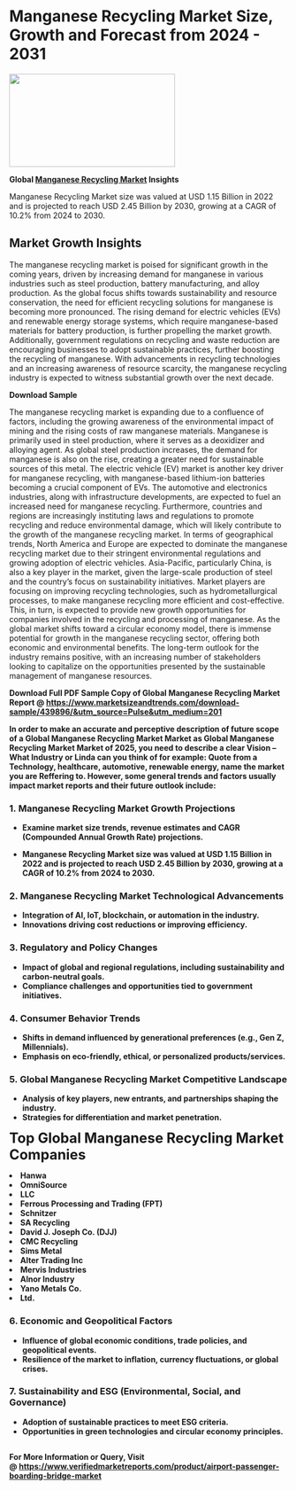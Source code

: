 <H1>Manganese Recycling Market Size, Growth and Forecast from 2024 - 2031</H1><img class="aligncenter size-medium wp-image-584254" src="https://thirdeyenews.in/wp-content/uploads/2024/09/Global-Market-Research-300x168.jpeg" alt="" width="300" height="168" /><p><strong>Global&nbsp;<a href="https://www.marketsizeandtrends.com/download-sample/439896/&amp;utm_source=Pulse&amp;utm_medium=201">Manganese Recycling Market</a> Insights</strong></p><p>Manganese Recycling Market size was valued at USD 1.15 Billion in 2022 and is projected to reach USD 2.45 Billion by 2030, growing at a CAGR of 10.2% from 2024 to 2030.</p><p><h2>Market Growth Insights</h2> <p>The manganese recycling market is poised for significant growth in the coming years, driven by increasing demand for manganese in various industries such as steel production, battery manufacturing, and alloy production. As the global focus shifts towards sustainability and resource conservation, the need for efficient recycling solutions for manganese is becoming more pronounced. The rising demand for electric vehicles (EVs) and renewable energy storage systems, which require manganese-based materials for battery production, is further propelling the market growth. Additionally, government regulations on recycling and waste reduction are encouraging businesses to adopt sustainable practices, further boosting the recycling of manganese. With advancements in recycling technologies and an increasing awareness of resource scarcity, the manganese recycling industry is expected to witness substantial growth over the next decade.</p> <p><strong>Download Sample</strong></p> <p>The manganese recycling market is expanding due to a confluence of factors, including the growing awareness of the environmental impact of mining and the rising costs of raw manganese materials. Manganese is primarily used in steel production, where it serves as a deoxidizer and alloying agent. As global steel production increases, the demand for manganese is also on the rise, creating a greater need for sustainable sources of this metal. The electric vehicle (EV) market is another key driver for manganese recycling, with manganese-based lithium-ion batteries becoming a crucial component of EVs. The automotive and electronics industries, along with infrastructure developments, are expected to fuel an increased need for manganese recycling. Furthermore, countries and regions are increasingly instituting laws and regulations to promote recycling and reduce environmental damage, which will likely contribute to the growth of the manganese recycling market. In terms of geographical trends, North America and Europe are expected to dominate the manganese recycling market due to their stringent environmental regulations and growing adoption of electric vehicles. Asia-Pacific, particularly China, is also a key player in the market, given the large-scale production of steel and the country’s focus on sustainability initiatives. Market players are focusing on improving recycling technologies, such as hydrometallurgical processes, to make manganese recycling more efficient and cost-effective. This, in turn, is expected to provide new growth opportunities for companies involved in the recycling and processing of manganese. As the global market shifts toward a circular economy model, there is immense potential for growth in the manganese recycling sector, offering both economic and environmental benefits. The long-term outlook for the industry remains positive, with an increasing number of stakeholders looking to capitalize on the opportunities presented by the sustainable management of manganese resources. <p><strong></p><p><span class=""><strong>Download Full PDF Sample Copy of Global Manganese Recycling Market Report</strong> @ <a href="https://www.marketsizeandtrends.com/download-sample/439896/&amp;utm_source=Pulse&amp;utm_medium=201" target="_blank">https://www.marketsizeandtrends.com/download-sample/439896/&amp;utm_source=Pulse&amp;utm_medium=201</a></span></p><p>In order to make an accurate and perceptive description of future scope of a Global&nbsp;Manganese Recycling Market Market as Global&nbsp;Manganese Recycling Market Market of 2025, you need to describe a clear Vision &ndash; What Industry or Linda can you think of for example: Quote from a Technology, healthcare, automotive, renewable energy, name the market you are Reffering to. However, some general trends and factors usually impact market reports and their future outlook include:</p><h3>1.&nbsp;<strong>Manganese Recycling Market Growth Projections</strong></h3><ul><li>Examine market size trends, revenue estimates and CAGR (Compounded Annual Growth Rate) projections.</li><li><p>Manganese Recycling Market size was valued at USD 1.15 Billion in 2022 and is projected to reach USD 2.45 Billion by 2030, growing at a CAGR of 10.2% from 2024 to 2030.</p></li></ul><h3>2.&nbsp;<strong>Manganese Recycling Market Technological Advancements</strong></h3><ul><li>Integration of AI, IoT, blockchain, or automation in the industry.</li><li>Innovations driving cost reductions or improving efficiency.</li></ul><h3>3.&nbsp;<strong>Regulatory and Policy Changes</strong></h3><ul><li>Impact of global and regional regulations, including sustainability and carbon-neutral goals.</li><li>Compliance challenges and opportunities tied to government initiatives.</li></ul><h3>4.&nbsp;<strong>Consumer Behavior Trends</strong></h3><ul><li>Shifts in demand influenced by generational preferences (e.g., Gen Z, Millennials).</li><li>Emphasis on eco-friendly, ethical, or personalized products/services.</li></ul><h3>5.&nbsp;<strong>Global Manganese Recycling Market Competitive Landscape</strong></h3><ul><li>Analysis of key players, new entrants, and partnerships shaping the industry.</li><li>Strategies for differentiation and market penetration.</li></ul><p data-pm-slice="1 1 []"><span style="color: inherit; font-family: inherit; font-size: 25px;">Top Global Manganese Recycling Market Companies</span></p><div class="" data-test-id=""><p><li>Hanwa</li><li> OmniSource</li><li> LLC</li><li> Ferrous Processing and Trading (FPT)</li><li> Schnitzer</li><li> SA Recycling</li><li> David J. Joseph Co. (DJJ)</li><li> CMC Recycling</li><li> Sims Metal</li><li> Alter Trading Inc</li><li> Mervis Industries</li><li> Alnor Industry</li><li> Yano Metals Co.</li><li> Ltd.</li></p></div><h3>6.&nbsp;<strong>Economic and Geopolitical Factors</strong></h3><ul><li>Influence of global economic conditions, trade policies, and geopolitical events.</li><li>Resilience of the market to inflation, currency fluctuations, or global crises.</li></ul><h3>7.&nbsp;<strong>Sustainability and ESG (Environmental, Social, and Governance)</strong></h3><ul><li>Adoption of sustainable practices to meet ESG criteria.</li><li>Opportunities in green technologies and circular economy principles.</li></ul><h2><strong style="font-size: 14px;">For More Information or Query, Visit @&nbsp;</strong><a style="background-color: #ffffff; font-size: 14px;" href="https://www.marketsizeandtrends.com/report/manganese-recycling-market/" target="_blank">https://www.verifiedmarketreports.com/product/airport-passenger-boarding-bridge-market</a></h2>
